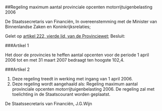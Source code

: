 <meta http-equiv='Content-Type' content='text/html; charset=utf-8' />

##Regeling maximum aantal provinciale opcenten motorrijtuigenbelasting 2006

De Staatssecretaris van Financiën,
In overeenstemming met de Minister van Binnenlandse Zaken en Koninkrijksrelaties;

Gelet op [artikel 222, vierde lid, van de Provinciewet](../../../../../../../../../wet/provinciewet/BWBR0005645/README.md);
Besluit:

###Artikel 1 

Het door de provincies te heffen aantal opcenten voor de periode 1 april 2006 tot en met 31 maart 2007 bedraagt ten hoogste 102,4.

###Artikel 2 

1. Deze regeling treedt in werking met ingang van 1 april 2006.
2. Deze regeling wordt aangehaald als: Regeling maximum aantal provinciale opcenten motorrijtuigenbelasting 2006.
De regeling zal met toelichting in de Staatscourant worden geplaatst.

De 
Staatssecretaris van Financiën, 
J.G.Wijn
